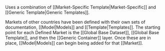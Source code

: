 Uses a combination of [[Market-Specific Template|Market-Specific]] and [[Generic Template|Generic Templates]].

Markets of other countries have been defined with their own sets of documentation, [[Model|Models]] and [[Template|Templates]]. The starting point for each Defined Market is the [[Global Base Dataset]], [[Global Base Template]], and then the [[Generic Container]] layer. Once these are in place, [[Model|Models]] can begin being added for that [[Market]].
